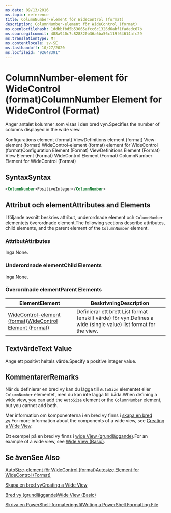 ```yaml
---
ms.date: 09/13/2016
ms.topic: reference
title: ColumnNumber-element för WideControl (format)
description: ColumnNumber-element för WideControl (format)
ms.openlocfilehash: 1ddbbfbd5b53065afcc6c1326d6abf1fadedc67b
ms.sourcegitcommit: 488a940c7c828820b36a6ba56c119f64614afc29
ms.translationtype: MT
ms.contentlocale: sv-SE
ms.lasthandoff: 10/27/2020
ms.locfileid: "92648391"
---
```

# <a name="columnnumber-element-for-widecontrol-format"></a><span data-ttu-id="991eb-103">ColumnNumber-element för WideControl (format)</span><span class="sxs-lookup"><span data-stu-id="991eb-103">ColumnNumber Element for WideControl (Format)</span></span>

<span data-ttu-id="991eb-104">Anger antalet kolumner som visas i den bred vyn.</span><span class="sxs-lookup"><span data-stu-id="991eb-104">Specifies the number of columns displayed in the wide view.</span></span>

<span data-ttu-id="991eb-105">Konfigurations element (format) ViewDefinitions element (format) View-element (format) WideControl-element (format) element för WideControl (format)</span><span class="sxs-lookup"><span data-stu-id="991eb-105">Configuration Element (Format) ViewDefinitions Element (Format) View Element (Format) WideControl Element (Format) ColumnNumber Element for WideControl (Format)</span></span>

## <a name="syntax"></a><span data-ttu-id="991eb-106">Syntax</span><span class="sxs-lookup"><span data-stu-id="991eb-106">Syntax</span></span>

```xml
<ColumnNumber>PositiveInteger</ColumnNumber>
```

## <a name="attributes-and-elements"></a><span data-ttu-id="991eb-107">Attribut och element</span><span class="sxs-lookup"><span data-stu-id="991eb-107">Attributes and Elements</span></span>

<span data-ttu-id="991eb-108">I följande avsnitt beskrivs attribut, underordnade element och `ColumnNumber` elementets överordnade element.</span><span class="sxs-lookup"><span data-stu-id="991eb-108">The following sections describe attributes, child elements, and the parent element of the `ColumnNumber` element.</span></span>

### <a name="attributes"></a><span data-ttu-id="991eb-109">Attribut</span><span class="sxs-lookup"><span data-stu-id="991eb-109">Attributes</span></span>

<span data-ttu-id="991eb-110">Inga.</span><span class="sxs-lookup"><span data-stu-id="991eb-110">None.</span></span>

### <a name="child-elements"></a><span data-ttu-id="991eb-111">Underordnade element</span><span class="sxs-lookup"><span data-stu-id="991eb-111">Child Elements</span></span>

<span data-ttu-id="991eb-112">Inga.</span><span class="sxs-lookup"><span data-stu-id="991eb-112">None.</span></span>

### <a name="parent-elements"></a><span data-ttu-id="991eb-113">Överordnade element</span><span class="sxs-lookup"><span data-stu-id="991eb-113">Parent Elements</span></span>

|<span data-ttu-id="991eb-114">Element</span><span class="sxs-lookup"><span data-stu-id="991eb-114">Element</span></span>|<span data-ttu-id="991eb-115">Beskrivning</span><span class="sxs-lookup"><span data-stu-id="991eb-115">Description</span></span>|
|-------------|-----------------|
|[<span data-ttu-id="991eb-116">WideControl-element (format)</span><span class="sxs-lookup"><span data-stu-id="991eb-116">WideControl Element (Format)</span></span>](./widecontrol-element-format.md)|<span data-ttu-id="991eb-117">Definierar ett brett List format (enskilt värde) för vyn.</span><span class="sxs-lookup"><span data-stu-id="991eb-117">Defines a wide (single value) list format for the view.</span></span>|

## <a name="text-value"></a><span data-ttu-id="991eb-118">Textvärde</span><span class="sxs-lookup"><span data-stu-id="991eb-118">Text Value</span></span>

<span data-ttu-id="991eb-119">Ange ett positivt heltals värde.</span><span class="sxs-lookup"><span data-stu-id="991eb-119">Specify a positive integer value.</span></span>

## <a name="remarks"></a><span data-ttu-id="991eb-120">Kommentarer</span><span class="sxs-lookup"><span data-stu-id="991eb-120">Remarks</span></span>

<span data-ttu-id="991eb-121">När du definierar en bred vy kan du lägga till `AutoSize` elementet eller `ColumnNumber` elementet, men du kan inte lägga till båda.</span><span class="sxs-lookup"><span data-stu-id="991eb-121">When defining a wide view, you can add the `AutoSize` element or the `ColumnNumber` element, but you cannot add both.</span></span>

<span data-ttu-id="991eb-122">Mer information om komponenterna i en bred vy finns i [skapa en bred vy](./creating-a-wide-view.md).</span><span class="sxs-lookup"><span data-stu-id="991eb-122">For more information about the components of a wide view, see [Creating a Wide View](./creating-a-wide-view.md).</span></span>

<span data-ttu-id="991eb-123">Ett exempel på en bred vy finns i [wide View (grundläggande)](./wide-view-basic.md).</span><span class="sxs-lookup"><span data-stu-id="991eb-123">For an example of a wide view, see [Wide View (Basic)](./wide-view-basic.md).</span></span>

## <a name="see-also"></a><span data-ttu-id="991eb-124">Se även</span><span class="sxs-lookup"><span data-stu-id="991eb-124">See Also</span></span>

[<span data-ttu-id="991eb-125">AutoSize-element för WideControl (format)</span><span class="sxs-lookup"><span data-stu-id="991eb-125">Autosize Element for WideControl (Format)</span></span>](./autosize-element-for-widecontrol-format.md)

[<span data-ttu-id="991eb-126">Skapa en bred vy</span><span class="sxs-lookup"><span data-stu-id="991eb-126">Creating a Wide View</span></span>](./creating-a-wide-view.md)

[<span data-ttu-id="991eb-127">Bred vy (grundläggande)</span><span class="sxs-lookup"><span data-stu-id="991eb-127">Wide View (Basic)</span></span>](./wide-view-basic.md)

[<span data-ttu-id="991eb-128">Skriva en PowerShell-formateringsfil</span><span class="sxs-lookup"><span data-stu-id="991eb-128">Writing a PowerShell Formatting File</span></span>](./writing-a-powershell-formatting-file.md)
